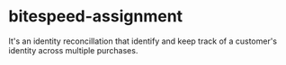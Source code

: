 # bitespeed-assignment
 It's an identity reconcillation that identify and keep track of a customer's identity across multiple purchases.
